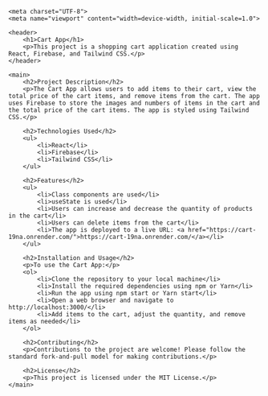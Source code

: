 <!DOCTYPE html>
<html>
<head>
	
	<meta charset="UTF-8">
	<meta name="viewport" content="width=device-width, initial-scale=1.0">
</head>
<body>

	<header>
		<h1>Cart App</h1>
		<p>This project is a shopping cart application created using React, Firebase, and Tailwind CSS.</p>
	</header>

	<main>
		<h2>Project Description</h2>
		<p>The Cart App allows users to add items to their cart, view the total price of the cart items, and remove items from the cart. The app uses Firebase to store the images and numbers of items in the cart and the total price of the cart items. The app is styled using Tailwind CSS.</p>

		<h2>Technologies Used</h2>
		<ul>
			<li>React</li>
			<li>Firebase</li>
			<li>Tailwind CSS</li>
		</ul>

		<h2>Features</h2>
		<ul>
			<li>Class components are used</li>
			<li>useState is used</li>
			<li>Users can increase and decrease the quantity of products in the cart</li>
			<li>Users can delete items from the cart</li>
			<li>The app is deployed to a live URL: <a href="https://cart-19na.onrender.com/">https://cart-19na.onrender.com/</a></li>
		</ul>

		<h2>Installation and Usage</h2>
		<p>To use the Cart App:</p>
		<ol>
			<li>Clone the repository to your local machine</li>
			<li>Install the required dependencies using npm or Yarn</li>
			<li>Run the app using npm start or Yarn start</li>
			<li>Open a web browser and navigate to http://localhost:3000/</li>
			<li>Add items to the cart, adjust the quantity, and remove items as needed</li>
		</ol>

		<h2>Contributing</h2>
		<p>Contributions to the project are welcome! Please follow the standard fork-and-pull model for making contributions.</p>

		<h2>License</h2>
		<p>This project is licensed under the MIT License.</p>
	</main>

</body>
</html>
